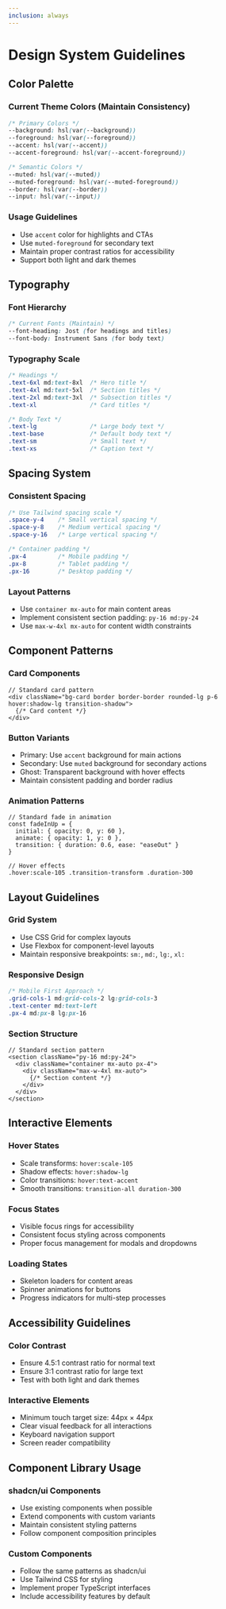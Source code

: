 ```yaml
---
inclusion: always
---
```


# Design System Guidelines

## Color Palette

### Current Theme Colors (Maintain Consistency)
```css
/* Primary Colors */
--background: hsl(var(--background))
--foreground: hsl(var(--foreground))
--accent: hsl(var(--accent))
--accent-foreground: hsl(var(--accent-foreground))

/* Semantic Colors */
--muted: hsl(var(--muted))
--muted-foreground: hsl(var(--muted-foreground))
--border: hsl(var(--border))
--input: hsl(var(--input))
```

### Usage Guidelines
- Use `accent` color for highlights and CTAs
- Use `muted-foreground` for secondary text
- Maintain proper contrast ratios for accessibility
- Support both light and dark themes

## Typography

### Font Hierarchy
```css
/* Current Fonts (Maintain) */
--font-heading: Jost (for headings and titles)
--font-body: Instrument Sans (for body text)
```

### Typography Scale
```css
/* Headings */
.text-6xl md:text-8xl  /* Hero title */
.text-4xl md:text-5xl  /* Section titles */
.text-2xl md:text-3xl  /* Subsection titles */
.text-xl               /* Card titles */

/* Body Text */
.text-lg               /* Large body text */
.text-base             /* Default body text */
.text-sm               /* Small text */
.text-xs               /* Caption text */
```

## Spacing System

### Consistent Spacing
```css
/* Use Tailwind spacing scale */
.space-y-4    /* Small vertical spacing */
.space-y-8    /* Medium vertical spacing */
.space-y-16   /* Large vertical spacing */

/* Container padding */
.px-4         /* Mobile padding */
.px-8         /* Tablet padding */
.px-16        /* Desktop padding */
```

### Layout Patterns
- Use `container mx-auto` for main content areas
- Implement consistent section padding: `py-16 md:py-24`
- Use `max-w-4xl mx-auto` for content width constraints

## Component Patterns

### Card Components
```tsx
// Standard card pattern
<div className="bg-card border border-border rounded-lg p-6 hover:shadow-lg transition-shadow">
  {/* Card content */}
</div>
```

### Button Variants
- Primary: Use `accent` background for main actions
- Secondary: Use `muted` background for secondary actions
- Ghost: Transparent background with hover effects
- Maintain consistent padding and border radius

### Animation Patterns
```tsx
// Standard fade in animation
const fadeInUp = {
  initial: { opacity: 0, y: 60 },
  animate: { opacity: 1, y: 0 },
  transition: { duration: 0.6, ease: "easeOut" }
}

// Hover effects
.hover:scale-105 .transition-transform .duration-300
```

## Layout Guidelines

### Grid System
- Use CSS Grid for complex layouts
- Use Flexbox for component-level layouts
- Maintain responsive breakpoints: `sm:`, `md:`, `lg:`, `xl:`

### Responsive Design
```css
/* Mobile First Approach */
.grid-cols-1 md:grid-cols-2 lg:grid-cols-3
.text-center md:text-left
.px-4 md:px-8 lg:px-16
```

### Section Structure
```tsx
// Standard section pattern
<section className="py-16 md:py-24">
  <div className="container mx-auto px-4">
    <div className="max-w-4xl mx-auto">
      {/* Section content */}
    </div>
  </div>
</section>
```

## Interactive Elements

### Hover States
- Scale transforms: `hover:scale-105`
- Shadow effects: `hover:shadow-lg`
- Color transitions: `hover:text-accent`
- Smooth transitions: `transition-all duration-300`

### Focus States
- Visible focus rings for accessibility
- Consistent focus styling across components
- Proper focus management for modals and dropdowns

### Loading States
- Skeleton loaders for content areas
- Spinner animations for buttons
- Progress indicators for multi-step processes

## Accessibility Guidelines

### Color Contrast
- Ensure 4.5:1 contrast ratio for normal text
- Ensure 3:1 contrast ratio for large text
- Test with both light and dark themes

### Interactive Elements
- Minimum touch target size: 44px × 44px
- Clear visual feedback for all interactions
- Keyboard navigation support
- Screen reader compatibility

## Component Library Usage

### shadcn/ui Components
- Use existing components when possible
- Extend components with custom variants
- Maintain consistent styling patterns
- Follow component composition principles

### Custom Components
- Follow the same patterns as shadcn/ui
- Use Tailwind CSS for styling
- Implement proper TypeScript interfaces
- Include accessibility features by default